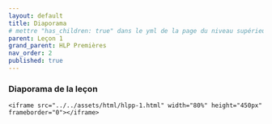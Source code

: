 ```yaml
---
layout: default
title: Diaporama
# mettre "has_children: true" dans le yml de la page du niveau supérieur
parent: Leçon 1
grand_parent: HLP Premières
nav_order: 2
published: true
---
```

### Diaporama de la leçon

`<iframe src="../../assets/html/hlpp-1.html" width="80%" height="450px" frameborder="0"></iframe>`